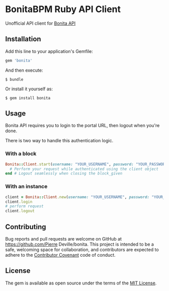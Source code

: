 # BonitaBPM Ruby API Client

Unofficial API client for [Bonita API](https://effilab.atlassian.net/wiki/display/IT/Product+Launch+-+Overview)

## Installation

Add this line to your application's Gemfile:

```ruby
gem 'bonita'
```

And then execute:

    $ bundle

Or install it yourself as:

    $ gem install bonita

## Usage

Bonita API requires you to login to the portal URL, then logout when you're done.

There is two way to handle this authentication logic.

### With a block

```ruby
Bonita::Client.start(username: "YOUR_USERNAME", password: "YOUR_PASSWORD", url: "YOUR_BONITA_SERVER_URL") do |client|
  # Perform your request while authenticated using the client object
end # Logout seamlessly when closing the block_given
```

### With an instance
```ruby
client = Bonita::Client.new(username: "YOUR_USERNAME", password: "YOUR_PASSWORD", url: "YOUR_BONITA_SERVER_URL")
client.login
# perform request
client.logout
```

## Contributing

Bug reports and pull requests are welcome on GitHub at https://github.com/Pierre Deville/bonita. This project is intended to be a safe, welcoming space for collaboration, and contributors are expected to adhere to the [Contributor Covenant](http://contributor-covenant.org) code of conduct.


## License

The gem is available as open source under the terms of the [MIT License](http://opensource.org/licenses/MIT).
